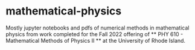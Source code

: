 # mathematical-physics
Mostly jupyter notebooks and pdfs of numerical methods in mathematical physics from work completed for the Fall 2022 offering of ** PHY 610 - Mathematical Methods of Physics II ** at the University of Rhode Island. 
